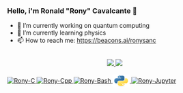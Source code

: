 ### Hello, i'm Ronald "Rony" Cavalcante 👋

- 🔭 I’m currently working on quantum computing
- 🌱 I’m currently learning physics
- 📫 How to reach me: https://beacons.ai/ronysanc

##

<div align="center">
  <a href="https://beacons.ai/ronysanc">
  <img height="170em" src="https://github-readme-stats.vercel.app/api?username=ronysanc&show_icons=true&theme=dark&include_all_commits=true&count_private=true"/>
  <img height="170em" src="https://github-readme-stats.vercel.app/api/top-langs/?username=ronysanc&layout=compact&langs_count=7&theme=dark"/>
</div>
<div style="display: inline_block"><br>
  <img align="center" alt="Rony-C" height="30" width="40" src="https://cdn.jsdelivr.net/gh/devicons/devicon/icons/c/c-original.svg">
  <img align="center" alt="Rony-Cpp" height="30" width="40" src="https://cdn.jsdelivr.net/gh/devicons/devicon/icons/cplusplus/cplusplus-original.svg">
  <img align="center" alt="Rony-Bash" height="30" width="40" src="https://cdn.jsdelivr.net/gh/devicons/devicon/icons/bash/bash-original.svg">
  <img align="center" alt="Rony-Python" height="30" width="40" src="https://raw.githubusercontent.com/devicons/devicon/master/icons/python/python-original.svg">
  <img align="center" alt="Rony-Jupyter" height="30" width="40" src="https://cdn.jsdelivr.net/gh/devicons/devicon/icons/jupyter/jupyter-original-wordmark.svg">
  
##
